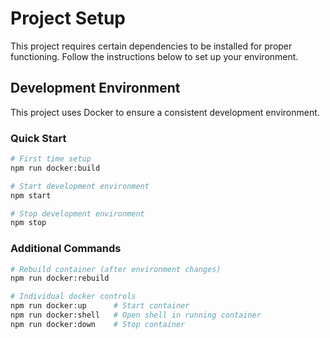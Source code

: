 # Project Setup

This project requires certain dependencies to be installed for proper functioning. Follow the instructions below to set up your environment.

## Development Environment

This project uses Docker to ensure a consistent development environment.

### Quick Start

```bash
# First time setup
npm run docker:build

# Start development environment
npm start

# Stop development environment
npm stop
```

### Additional Commands

```bash
# Rebuild container (after environment changes)
npm run docker:rebuild

# Individual docker controls
npm run docker:up      # Start container
npm run docker:shell   # Open shell in running container
npm run docker:down    # Stop container
```
